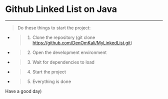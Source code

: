 # Github Linked List on Java
***
> Do these things to start the project:
>
- >1. Clone the repository (git clone https://github.com/DenOmKali/MyLinkedList.git)
- >2. Open the development environment
- >3. Wait for dependencies to load
- >4. Start the project
- >5. Everything is done

Have a good day)